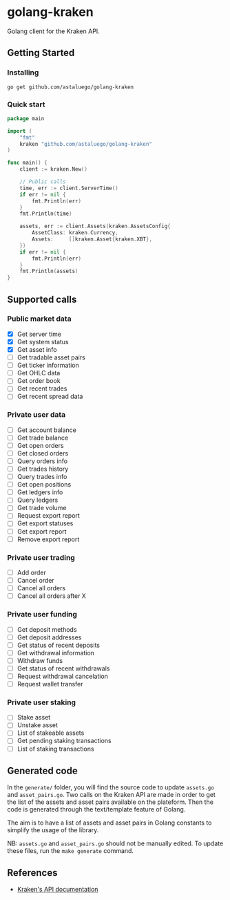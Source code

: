 # golang-kraken
 
Golang client for the Kraken API.

## Getting Started

### Installing

`go get github.com/astaluego/golang-kraken`

### Quick start

```go
package main

import (
    "fmt"
    kraken "github.com/astaluego/golang-kraken"
)

func main() {
    client := kraken.New()

    // Public calls
    time, err := client.ServerTime()
    if err != nil {
        fmt.Println(err)
    }
    fmt.Println(time)

    assets, err := client.Assets(kraken.AssetsConfig{
        AssetClass: kraken.Currency,
        Assets:     []kraken.Asset{kraken.XBT},
    })
    if err != nil {
        fmt.Println(err)
    }
    fmt.Println(assets)
}
```

## Supported calls

### Public market data

- [x] Get server time
- [x] Get system status
- [x] Get asset info
- [ ] Get tradable asset pairs
- [ ] Get ticker information
- [ ] Get OHLC data
- [ ] Get order book
- [ ] Get recent trades
- [ ] Get recent spread data

### Private user data

- [ ] Get account balance
- [ ] Get trade balance
- [ ] Get open orders
- [ ] Get closed orders
- [ ] Query orders info
- [ ] Get trades history
- [ ] Query trades info
- [ ] Get open positions
- [ ] Get ledgers info
- [ ] Query ledgers
- [ ] Get trade volume
- [ ] Request export report
- [ ] Get export statuses
- [ ] Get export report
- [ ] Remove export report

### Private user trading

- [ ] Add order
- [ ] Cancel order
- [ ] Cancel all orders
- [ ] Cancel all orders after X

### Private user funding

- [ ] Get deposit methods
- [ ] Get deposit addresses
- [ ] Get status of recent deposits
- [ ] Get withdrawal information
- [ ] Withdraw funds
- [ ] Get status of recent withdrawals
- [ ] Request withdrawal cancelation
- [ ] Request wallet transfer

### Private user staking

- [ ] Stake asset
- [ ] Unstake asset
- [ ] List of stakeable assets
- [ ] Get pending staking transactions
- [ ] List of staking transactions

## Generated code

In the `generate/` folder, you will find the source code to update `assets.go` and `asset_pairs.go`. Two calls on the Kraken API are made in order to get the list of the assets and asset pairs available on the plateform. Then the code is generated through the text/template feature of Golang.

The aim is to have a list of assets and asset pairs in Golang constants to simplify the usage of the library.

NB: `assets.go` and `asset_pairs.go` should not be manually edited. To update these files, run the `make generate` command.

## References

 - [Kraken's API documentation](https://docs.kraken.com/rest/)

